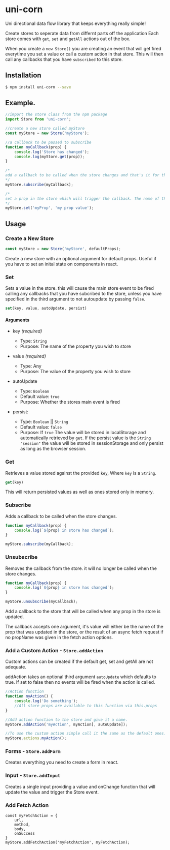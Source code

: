 # uni-corn
Uni directional data flow library that keeps everything really simple!

Create stores to seperate data from differnt parts off the application
Each store comes with `get`, `set` and `getAll` actions out of the box.

When you create a `new Store()` you are creating an event that will get fired everytime you set a value or call a custom action in that store. This will then call any callbacks that you have `subscribed` to this store.

## Installation
```bash
$ npm install uni-corn --save
```

## Example.

```javascript
//import the store class from the npm package
import Store from 'uni-corn';

//create a new store called myStore
const myStore = new Store('myStore');

//a callback to be passed to subscribe
function myCallback(prop) {
    console.log('Store has changed');
    console.log(myStore.get(prop));
}

/*
add a callback to be called when the store changes and that's it for the basic setup. uni-corn will now work storing props and tiggering callbacks on store changes.
*/
myStore.subscribe(myCallback);

/*
set a prop in the store which will trigger the callback. The name of the prop that was changed gets passed into the callback as it's first argument
*/
myStore.set('myProp', 'my prop value');
```

## Usage

### Create a New Store

```javascript
const myStore = new Store('myStore', defaultProps);
```

Create a new store with an optional argument for default props. Useful if 
you have to set an inital state on components in react.

### Set

Sets a value in the store. this will cause the main store event to be fired calling any callbacks that you have subcribed to the store, unless you have specified in the third argument to not autoupdate by passing `false`.

```javascript
set(key, value, autoUpdate, persist)
```
#### Arguments

 - key *(required)*
 	- Type: `String`
 	- Purpose: The name of the property you wish to store
 
 - value *(required)*
 	- Type: Any
 	- Purpose: The value of the property you wish to store
 
 - autoUpdate
 	-  Type: `Boolean`
 	-  Default value: `true`
 	-  Purpose: Whether the stores main event is fired
 - persist:
 	- Type: `Boolean` || `String`
 	- Default value: `false`
 	- Purpose: If `true` The value will be stored in localStorage and automatically retrieved by `get`. If the persist value is the `String` `"session"` the value will be stored in sessionStorage and only persist as long as the browser session.

### Get

Retrieves a value stored against the provided `key`, Where `key` is a `String`.

```javascript
get(key)
```
This will return persisted values as well as ones stored only in memory.

### Subscribe

Adds a callback to be called when the store changes.

```javascript
function myCallback(prop) {
    console.log(`${prop} in store has changed`);
}

myStore.subscribe(myCallback);
```

### Unsubscribe

Removes the callback from the store. it will no longer be called when the store changes.

```javascript
function myCallback(prop) {
    console.log(`${prop} in store has changed`);
}

myStore.unsubscribe(myCallback);
```


Add a callback to the store that will be called when any prop in the store is updated. 

The callback accepts one argument, it's value will either be the name of the prop that was updated in the store, or the result of an async fetch request if no propName was given in the fetch action options.

### Add a Custom Action - `Store.addAction`

Custom actions can be created if the default get, set and getAll are not adequate. 

addAction takes an optional third argument `autoUpdate` which defaults to true. If set to false then no events will be fired when the action is called.

```javascript
//Action function
function myAction() {
    console.log('Do something');
    //All store props are available to this function via this.props
}

//Add action function to the store and give it a name.
myStore.addAction('myAction', myAction[, autoUpdate]);

//To use the custom action simple call it the same as the default ones.
myStore.actions.myAction();
```

### Forms - `Store.addForm`

Creates everything you need to create a form in react. 

### Input - `Store.addInput`

Creates a single input providing a value and onChange function that will update the value and trigger the Store event.

### Add Fetch Action
```
const myFetchAction = {
    url,
    method,
    body,
    onSuccess
}
myStore.addFetchAction('myFetchAction', myFetchAction);
```


